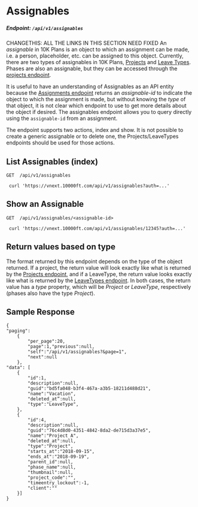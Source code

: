 
# Assignables

##### Endpoint: `/api/v1/assignables`
CHANGETHIS: ALL THE LINKS IN THIS SECTION NEED FIXED
An _assignable_ in 10K Plans is an object to which an assignment can be made, i.e. a person, placeholder, etc. can be assigned to this object. Currently, there are two types of assignables in 10K Plans, [Projects](projects.md) and [Leave Types](leave-types.md). Phases are also an assignable, but they can be accessed through the [projects endpoint](projects.md).

It is useful to have an understanding of Assignables as an API entity because the [Assignments endpoint](assignments.md) returns an _assignable-id_ to indicate the object to which the assignment is made, but without knowing the _type_ of that object, it is not clear which endpoint to use to get more details about the object if desired. The assignables endpoint allows you to query directly using the `assignable-id` from an assignment.

The endpoint supports two actions, index and show. It is not possible to create a generic assignable or to delete one, the Projects/LeaveTypes endpoints should be used for those actions.

## List Assignables (index)

```
GET  /api/v1/assignables

 curl 'https://vnext.10000ft.com/api/v1/assignables?auth=...'
```

## Show an Assignable

```
GET  /api/v1/assignables/<assignable-id>

 curl 'https://vnext.10000ft.com/api/v1/assignables/12345?auth=...'
```

## Return values based on type

The format returned by this endpoint depends on the type of the object returned. If a project, the return value will look exactly like what is returned by the [Projects endpoint](projects.md), and if a LeaveType, the return value looks exactly like what is returned by the [LeaveTypes endpoint](leave-types.md). In both cases, the return value has a _type_ property, which will be _Project_ or _LeaveType_, respectively (phases also have the type _Project_).

## Sample Response

```
{
"paging":
	{
		"per_page":20,
		"page":1,"previous":null,
		"self":"/api/v1/assignables?&page=1",
		"next":null
	},
"data": [
	{
 		"id":1,
		"description":null,
		"guid":"bd5fa048-b3f4-467a-a3b5-18211d488d21",
		"name":"Vacation",
		"deleted_at”:null,
		"type":"LeaveType",
	},
	{
		"id":4,
		"description":null,
		"guid":"76c4d8d0-4351-4842-8da2-de715d3a37e5",
		"name":"Project A",
		"deleted_at":null,
		"type":"Project",
		"starts_at":"2018-09-15",
		"ends_at":"2018-09-19",
		"parent_id":null,
		"phase_name":null,
		"thumbnail":null,
		"project_code":"",
		"timeentry_lockout":-1,
		"client":""
	}]
}
```
